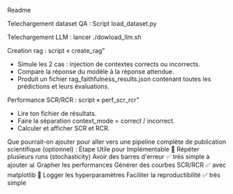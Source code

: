 Readme

Telechargement dataset QA : 
Script load_dataset.py

Telechargement LLM :
lancer ./dowload_llm.sh

Creation rag : script « create_rag”

-	Simule les 2 cas : injection de contextes corrects ou incorrects.
-	Compare la réponse du modèle à la réponse attendue.
-	Produit un fichier rag_faithfulness_results.json contenant toutes les prédictions et leurs évaluations.


Performance SCR/RCR : script « perf_scr_rcr”
-	Lire ton fichier de résultats.
-	Faire la séparation context_mode = correct / incorrect.
-	Calculer et afficher SCR et RCR.


Que pourrait-on ajouter pour aller vers une pipeline complète de publication scientifique (optionnel) :
Étape	Utile pour	Implémentable
🔄 Répéter plusieurs runs (stochasticity)	Avoir des barres d'erreur	✅ très simple à ajouter
📊 Grapher les performances	Générer des courbes SCR/RCR	✅ avec matplotlib
📄 Logger les hyperparamètres	Faciliter la reproductibilité	✅ très simple
